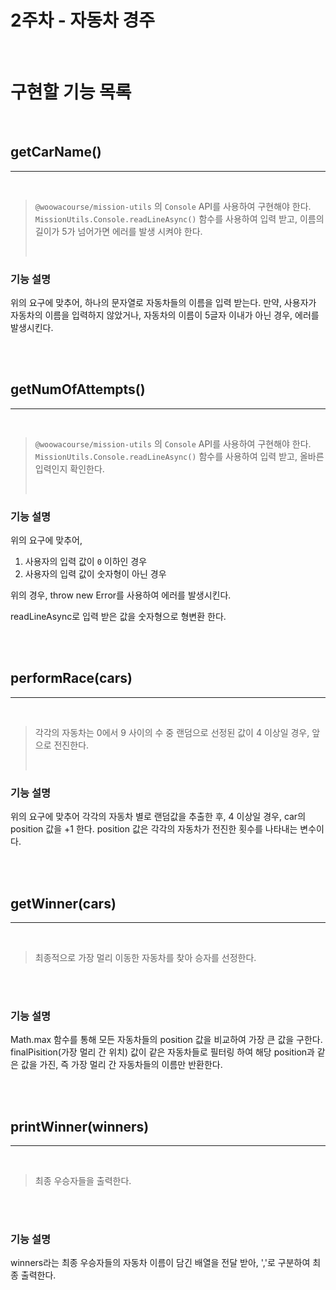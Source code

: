 # 2주차 - 자동차 경주

</br>

# 구현할 기능 목록

</br>

## getCarName()

---

</br>

> `@woowacourse/mission-utils` 의 `Console` API를 사용하여 구현해야 한다.
> `MissionUtils.Console.readLineAsync()` 함수를 사용하여 입력 받고,
> 이름의 길이가 5가 넘어가면 에러를 발생 시켜야 한다.
>
> </br>

### 기능 설명

위의 요구에 맞추어, 하나의 문자열로 자동차들의 이름을 입력 받는다.
만약, 사용자가 자동차의 이름을 입력하지 않았거나, 자동차의 이름이 5글자 이내가 아닌 경우, 에러를 발생시킨다.

</br>
</br>

## getNumOfAttempts()

---

</br>

> `@woowacourse/mission-utils` 의 `Console` API를 사용하여 구현해야 한다.
> `MissionUtils.Console.readLineAsync()` 함수를 사용하여 입력 받고,
> 올바른 입력인지 확인한다.
>
> </br>

### 기능 설명

위의 요구에 맞추어,

1. 사용자의 입력 값이 `0` 이하인 경우
2. 사용자의 입력 값이 숫자형이 아닌 경우

위의 경우, throw new Error를 사용하여 에러를 발생시킨다.

readLineAsync로 입력 받은 값을 숫자형으로 형변환 한다.

</br>
</br>

## performRace(cars)

---

</br>

> 각각의 자동차는 0에서 9 사이의 수 중 랜덤으로 선정된 값이 4 이상일 경우, 앞으로 전진한다.
>
> </br>

### 기능 설명

위의 요구에 맞추어 각각의 자동차 별로 랜덤값을 추출한 후, 4 이상일 경우, car의 position 값을 +1 한다.
position 값은 각각의 자동차가 전진한 횟수를 나타내는 변수이다.

</br>
</br>

## getWinner(cars)

---

</br>

> 최종적으로 가장 멀리 이동한 자동차를 찾아 승자를 선정한다.

</br>
</br>

### 기능 설명

Math.max 함수를 통해 모든 자동차들의 position 값을 비교하여 가장 큰 값을 구한다.
finalPisition(가장 멀리 간 위치) 값이 같은 자동차들로 필터링 하여 해당 position과 같은 값을 가진, 즉 가장 멀리 간 자동차들의 이름만 반환한다.

</br>
</br>

## printWinner(winners)

---

</br>

> 최종 우승자들을 출력한다.

</br>
</br>

### 기능 설명

winners라는 최종 우승자들의 자동차 이름이 담긴 배열을 전달 받아, ','로 구분하여 최종 출력한다.

